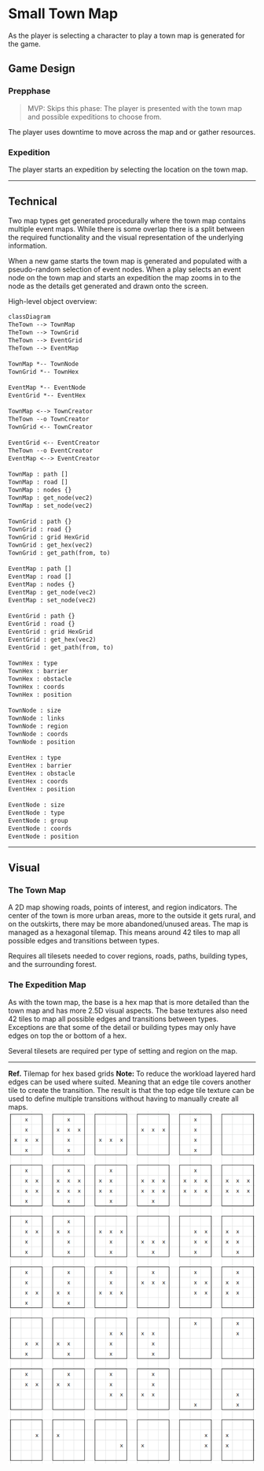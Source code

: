 # Small Town Map

As the player is selecting a character to play a town map is generated for the game.

## Game Design

### Prepphase

> MVP: Skips this phase: The player is presented with the town map and possible expeditions to choose from.

The player uses downtime to move across the map and or gather resources.

### Expedition

The player starts an expedition by selecting the location on the town map.

---
## Technical

Two map types get generated procedurally where the town map contains multiple event maps. While there is some overlap there is a split between the required functionality and the visual representation of the underlying information.

When a new game starts the town map is generated and populated with a pseudo-random selection of event nodes. When a play selects an event node on the town map and starts an expedition the map zooms in to the node as the details get generated and drawn onto the screen.

High-level object overview:
```mermaid
classDiagram
TheTown --> TownMap
TheTown --> TownGrid
TheTown --> EventGrid
TheTown --> EventMap

TownMap *-- TownNode
TownGrid *-- TownHex

EventMap *-- EventNode
EventGrid *-- EventHex

TownMap <--> TownCreator
TheTown --o TownCreator
TownGrid <-- TownCreator

EventGrid <-- EventCreator
TheTown --o EventCreator
EventMap <--> EventCreator

TownMap : path []
TownMap : road []
TownMap : nodes {}
TownMap : get_node(vec2) 
TownMap : set_node(vec2)

TownGrid : path {}
TownGrid : road {}
TownGrid : grid HexGrid
TownGrid : get_hex(vec2)
TownGrid : get_path(from, to)

EventMap : path []
EventMap : road []
EventMap : nodes {}
EventMap : get_node(vec2)
EventMap : set_node(vec2) 

EventGrid : path {}
EventGrid : road {}
EventGrid : grid HexGrid
EventGrid : get_hex(vec2)
EventGrid : get_path(from, to)

TownHex : type
TownHex : barrier
TownHex : obstacle
TownHex : coords
TownHex : position

TownNode : size
TownNode : links
TownNode : region
TownNode : coords
TownNode : position

EventHex : type
EventHex : barrier
EventHex : obstacle
EventHex : coords
EventHex : position

EventNode : size
EventNode : type
EventNode : group
EventNode : coords
EventNode : position
```

---
## Visual

### The Town Map

A 2D map showing roads, points of interest, and region indicators. The center of the town is more urban areas, more to the outside it gets rural, and on the outskirts, there may be more abandoned/unused areas. The map is managed as a hexagonal tilemap. This means around 42 tiles to map all possible edges and transitions between types.

Requires all tilesets needed to cover regions, roads, paths, building types, and the surrounding forest.

### The Expedition Map

As with the town map, the base is a hex map that is more detailed than the town map and has more 2.5D visual aspects. The base textures also need 42 tiles to map all possible edges and transitions between types. Exceptions are that some of the detail or building types may only have edges on top the or bottom of a hex.

Several tilesets are required per type of setting and region on the map.

---
**Ref.** Tilemap for hex based grids
**Note:** To reduce the workload layered hard edges can be used where suited. Meaning that an edge tile covers another tile to create the transition. The result is that the top edge tile texture can be used to define multiple transitions without having to manually create all maps.
![](/static/ref-hex-tilemap.png)